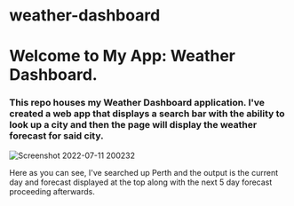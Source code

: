 # weather-dashboard

<h1>Welcome to My App: Weather Dashboard.</h1>

<h3>This repo houses my Weather Dashboard application. I've created a web app that displays a search bar with the ability to look up a city and then the page will display the weather forecast for said city.</h3>

![Screenshot 2022-07-11 200232](https://user-images.githubusercontent.com/104714810/178241522-11af9d2d-0120-4c1c-b7eb-3ce93892c64d.png)

<p>Here as you can see, I've searched up Perth and the output is the current day and forecast displayed at the top along with the next 5 day forecast proceeding afterwards.</p>

